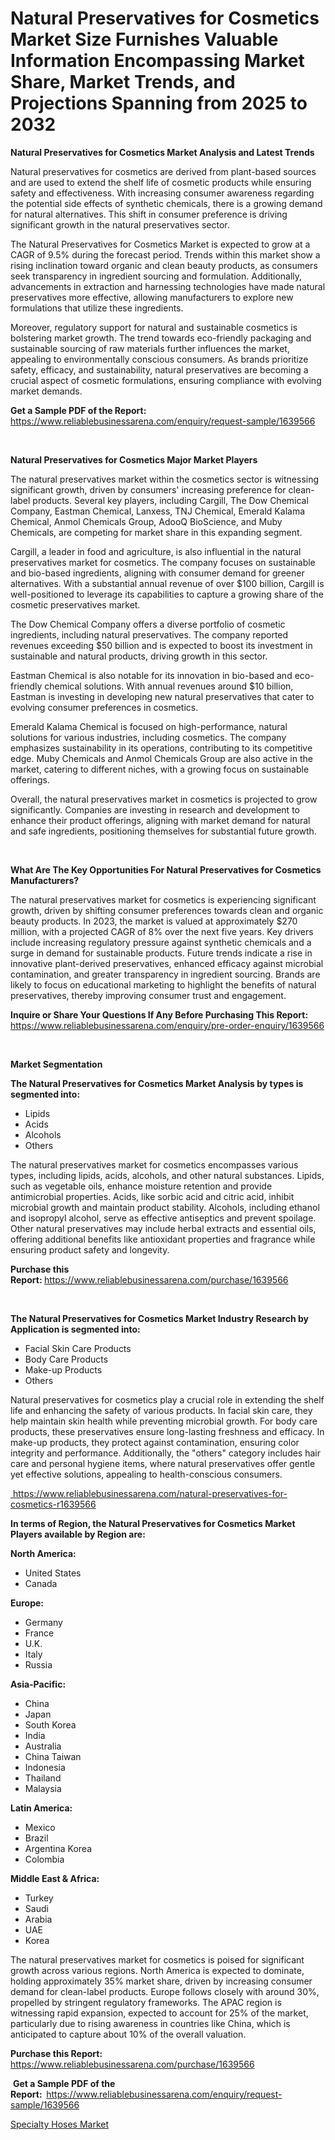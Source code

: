 <p><h1>Natural Preservatives for Cosmetics Market Size Furnishes Valuable Information Encompassing Market Share, Market Trends, and Projections Spanning from 2025 to 2032</h1></p><p><strong>Natural Preservatives for Cosmetics Market Analysis and Latest Trends</strong></p>
<p><p>Natural preservatives for cosmetics are derived from plant-based sources and are used to extend the shelf life of cosmetic products while ensuring safety and effectiveness. With increasing consumer awareness regarding the potential side effects of synthetic chemicals, there is a growing demand for natural alternatives. This shift in consumer preference is driving significant growth in the natural preservatives sector.</p><p>The Natural Preservatives for Cosmetics Market is expected to grow at a CAGR of 9.5% during the forecast period. Trends within this market show a rising inclination toward organic and clean beauty products, as consumers seek transparency in ingredient sourcing and formulation. Additionally, advancements in extraction and harnessing technologies have made natural preservatives more effective, allowing manufacturers to explore new formulations that utilize these ingredients.</p><p>Moreover, regulatory support for natural and sustainable cosmetics is bolstering market growth. The trend towards eco-friendly packaging and sustainable sourcing of raw materials further influences the market, appealing to environmentally conscious consumers. As brands prioritize safety, efficacy, and sustainability, natural preservatives are becoming a crucial aspect of cosmetic formulations, ensuring compliance with evolving market demands.</p></p>
<p><strong>Get a Sample PDF of the Report:&nbsp;</strong> <a href="https://www.reliablebusinessarena.com/enquiry/request-sample/1639566?utm_campaign=3041&utm_medium=2&utm_source=Github&utm_content=ia&utm_term=02042025&utm_id=natural-preservatives-for-cosmetics">https://www.reliablebusinessarena.com/enquiry/request-sample/1639566</a></p>
<p>&nbsp;</p>
<p><strong>Natural Preservatives for Cosmetics Major Market Players</strong></p>
<p><p>The natural preservatives market within the cosmetics sector is witnessing significant growth, driven by consumers' increasing preference for clean-label products. Several key players, including Cargill, The Dow Chemical Company, Eastman Chemical, Lanxess, TNJ Chemical, Emerald Kalama Chemical, Anmol Chemicals Group, AdooQ BioScience, and Muby Chemicals, are competing for market share in this expanding segment.</p><p>Cargill, a leader in food and agriculture, is also influential in the natural preservatives market for cosmetics. The company focuses on sustainable and bio-based ingredients, aligning with consumer demand for greener alternatives. With a substantial annual revenue of over $100 billion, Cargill is well-positioned to leverage its capabilities to capture a growing share of the cosmetic preservatives market.</p><p>The Dow Chemical Company offers a diverse portfolio of cosmetic ingredients, including natural preservatives. The company reported revenues exceeding $50 billion and is expected to boost its investment in sustainable and natural products, driving growth in this sector.</p><p>Eastman Chemical is also notable for its innovation in bio-based and eco-friendly chemical solutions. With annual revenues around $10 billion, Eastman is investing in developing new natural preservatives that cater to evolving consumer preferences in cosmetics.</p><p>Emerald Kalama Chemical is focused on high-performance, natural solutions for various industries, including cosmetics. The company emphasizes sustainability in its operations, contributing to its competitive edge. Muby Chemicals and Anmol Chemicals Group are also active in the market, catering to different niches, with a growing focus on sustainable offerings.</p><p>Overall, the natural preservatives market in cosmetics is projected to grow significantly. Companies are investing in research and development to enhance their product offerings, aligning with market demand for natural and safe ingredients, positioning themselves for substantial future growth.</p></p>
<p>&nbsp;</p>
<p><strong>What Are The Key Opportunities For Natural Preservatives for Cosmetics Manufacturers?</strong></p>
<p><p>The natural preservatives market for cosmetics is experiencing significant growth, driven by shifting consumer preferences towards clean and organic beauty products. In 2023, the market is valued at approximately $270 million, with a projected CAGR of 8% over the next five years. Key drivers include increasing regulatory pressure against synthetic chemicals and a surge in demand for sustainable products. Future trends indicate a rise in innovative plant-derived preservatives, enhanced efficacy against microbial contamination, and greater transparency in ingredient sourcing. Brands are likely to focus on educational marketing to highlight the benefits of natural preservatives, thereby improving consumer trust and engagement.</p></p>
<p><strong>Inquire or Share Your Questions If Any Before Purchasing This Report:</strong> <a href="https://www.reliablebusinessarena.com/enquiry/pre-order-enquiry/1639566?utm_campaign=3041&utm_medium=2&utm_source=Github&utm_content=ia&utm_term=02042025&utm_id=natural-preservatives-for-cosmetics">https://www.reliablebusinessarena.com/enquiry/pre-order-enquiry/1639566</a></p>
<p>&nbsp;</p>
<p><strong>Market Segmentation</strong></p>
<p><strong>The Natural Preservatives for Cosmetics Market Analysis by types is segmented into:</strong></p>
<p><ul><li>Lipids</li><li>Acids</li><li>Alcohols</li><li>Others</li></ul></p>
<p><p>The natural preservatives market for cosmetics encompasses various types, including lipids, acids, alcohols, and other natural substances. Lipids, such as vegetable oils, enhance moisture retention and provide antimicrobial properties. Acids, like sorbic acid and citric acid, inhibit microbial growth and maintain product stability. Alcohols, including ethanol and isopropyl alcohol, serve as effective antiseptics and prevent spoilage. Other natural preservatives may include herbal extracts and essential oils, offering additional benefits like antioxidant properties and fragrance while ensuring product safety and longevity.</p></p>
<p><strong>Purchase this Report:&nbsp;</strong><a href="https://www.reliablebusinessarena.com/purchase/1639566?utm_campaign=3041&utm_medium=2&utm_source=Github&utm_content=ia&utm_term=02042025&utm_id=natural-preservatives-for-cosmetics">https://www.reliablebusinessarena.com/purchase/1639566</a></p>
<p>&nbsp;</p>
<p><strong>The Natural Preservatives for Cosmetics Market Industry Research by Application is segmented into:</strong></p>
<p><ul><li>Facial Skin Care Products</li><li>Body Care Products</li><li>Make-up Products</li><li>Others</li></ul></p>
<p><p>Natural preservatives for cosmetics play a crucial role in extending the shelf life and enhancing the safety of various products. In facial skin care, they help maintain skin health while preventing microbial growth. For body care products, these preservatives ensure long-lasting freshness and efficacy. In make-up products, they protect against contamination, ensuring color integrity and performance. Additionally, the "others" category includes hair care and personal hygiene items, where natural preservatives offer gentle yet effective solutions, appealing to health-conscious consumers.</p></p>
<p><a href="https://www.reliablebusinessarena.com/natural-preservatives-for-cosmetics-r1639566?utm_campaign=3041&utm_medium=2&utm_source=Github&utm_content=ia&utm_term=02042025&utm_id=natural-preservatives-for-cosmetics">&nbsp;https://www.reliablebusinessarena.com/natural-preservatives-for-cosmetics-r1639566</a></p>
<p><strong>In terms of Region, the Natural Preservatives for Cosmetics Market Players available by Region are:</strong></p>
<p>
    <p> <strong> North America: </strong>
        <ul>
            <li>United States</li>
            <li>Canada</li>
        </ul>
        </p> 
    <p> <strong> Europe: </strong>
        <ul>
            <li>Germany</li>
            <li>France</li>
            <li>U.K.</li>
            <li>Italy</li>
            <li>Russia</li>
        </ul>
        </p> 
    <p> <strong> Asia-Pacific: </strong>
        <ul>
            <li>China</li>
            <li>Japan</li>
            <li>South Korea</li>
            <li>India</li>
            <li>Australia</li>
            <li>China Taiwan</li>
            <li>Indonesia</li>
            <li>Thailand</li>
            <li>Malaysia</li>
        </ul>
        </p> 
    <p> <strong> Latin America: </strong>
        <ul>
            <li>Mexico</li>
            <li>Brazil</li>
            <li>Argentina Korea</li>
            <li>Colombia</li>
        </ul>
        </p> 
    <p> <strong> Middle East & Africa: </strong>
        <ul>
            <li>Turkey</li>
            <li>Saudi</li>
            <li>Arabia</li>
            <li>UAE</li>
            <li>Korea</li>
        </ul>
    </p>
    </p>
<p><p>The natural preservatives market for cosmetics is poised for significant growth across various regions. North America is expected to dominate, holding approximately 35% market share, driven by increasing consumer demand for clean-label products. Europe follows closely with around 30%, propelled by stringent regulatory frameworks. The APAC region is witnessing rapid expansion, expected to account for 25% of the market, particularly due to rising awareness in countries like China, which is anticipated to capture about 10% of the overall valuation.</p></p>
<p><strong>Purchase this Report: </strong><a href="https://www.reliablebusinessarena.com/purchase/1639566?utm_campaign=3041&utm_medium=2&utm_source=Github&utm_content=ia&utm_term=02042025&utm_id=natural-preservatives-for-cosmetics">https://www.reliablebusinessarena.com/purchase/1639566</a></p>
<p>&nbsp;<strong>Get a Sample PDF of the Report:&nbsp;&nbsp;</strong><a href="https://www.reliablebusinessarena.com/enquiry/request-sample/1639566?utm_campaign=3041&utm_medium=2&utm_source=Github&utm_content=ia&utm_term=02042025&utm_id=natural-preservatives-for-cosmetics">https://www.reliablebusinessarena.com/enquiry/request-sample/1639566</a></p>
<p><strong></strong></p>
<p><p><a href="https://github.com/sefathlehki/Market-Research-Report-List-1/blob/main/specialty-hoses-market.md?utm_campaign=3041&utm_medium=2&utm_source=Github&utm_content=ia&utm_term=02042025&utm_id=natural-preservatives-for-cosmetics">Specialty Hoses Market</a></p></p>